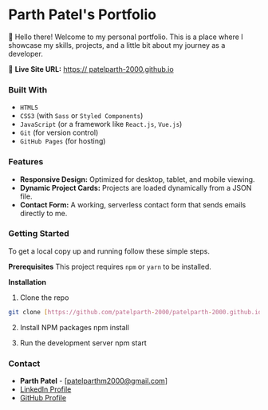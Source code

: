 # Parth Patel's Portfolio

👋 Hello there! Welcome to my personal portfolio. This is a place where I showcase my skills, projects, and a little bit about my journey as a developer.

🔗 **Live Site URL:** [https:// patelparth-2000.github.io](https://patelparth-2000.github.io)

### Built With

* `HTML5`
* `CSS3` (with `Sass` or `Styled Components`)
* `JavaScript` (or a framework like `React.js`, `Vue.js`)
* `Git` (for version control)
* `GitHub Pages` (for hosting)

### Features

-   **Responsive Design:** Optimized for desktop, tablet, and mobile viewing.
-   **Dynamic Project Cards:** Projects are loaded dynamically from a JSON file.
-   **Contact Form:** A working, serverless contact form that sends emails directly to me.

### Getting Started

To get a local copy up and running follow these simple steps.

**Prerequisites**
This project requires `npm` or `yarn` to be installed.

**Installation**
1. Clone the repo
```sh
git clone [https://github.com/patelparth-2000/patelparth-2000.github.io.git](https://github.com/patelparth-2000/patelparth-2000.github.io.git)
```

2. Install NPM packages
npm install

3. Run the development server
npm start

### Contact

-   **Parth Patel** - [patelparthm2000@gmail.com]
-   [LinkedIn Profile](https://www.linkedin.com/in/parth-patel2510/)
-   [GitHub Profile](https://github.com/patelparth-2000/)
